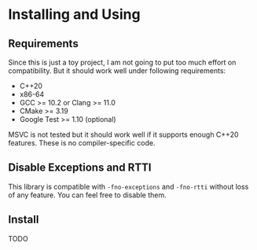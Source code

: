 # Installing and Using

## Requirements

Since this is just a toy project, I am not going to put too much effort on compatibility. But it should work well under following requirements:

- C++20
- x86-64
- GCC >= 10.2 or Clang >= 11.0
- CMake >= 3.19
- Google Test >= 1.10 (optional)

MSVC is not tested but it should work well if it supports enough C++20 features. These is no compiler-specific code.

## Disable Exceptions and RTTI

This library is compatible with `-fno-exceptions` and `-fno-rtti` without loss of any feature. You can feel free to disable them.

## Install

TODO
